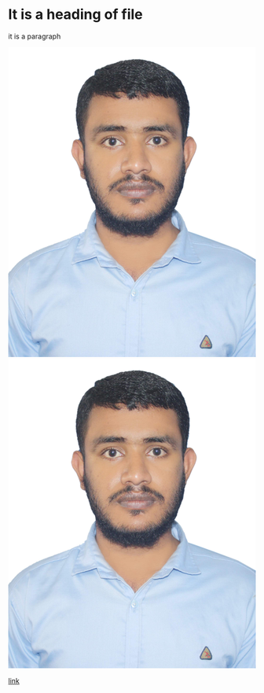 # It is a heading of file

it is a paragraph

![alt text](ih.jpg)
![anotherImage](ih.jpg)

[link](https://vongcong.com)

